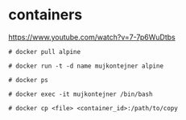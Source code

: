 # containers

<https://www.youtube.com/watch?v=7-7p6WuDtbs>


`# docker pull alpine`

`# docker run -t -d name mujkontejner alpine`

`# docker ps`

`# docker exec -it mujkontejner /bin/bash`

`# docker cp <file> <container_id>:/path/to/copy`

